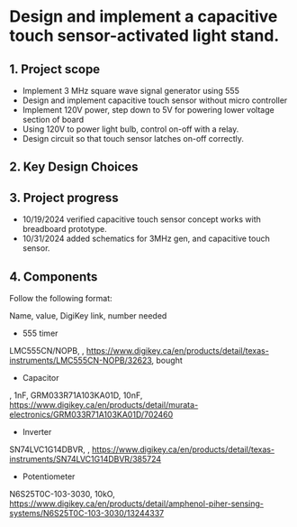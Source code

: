 # Design and implement a capacitive touch sensor-activated light stand.
## 1. Project scope
- Implement 3 MHz square wave signal generator using 555
- Design and implement capacitive touch sensor without micro controller
- Implement 120V power, step down to 5V for powering lower voltage section of board
- Using 120V to power light bulb, control on-off with a relay.
- Design circuit so that touch sensor latches on-off correctly.

## 2. Key Design Choices

## 3. Project progress
- 10/19/2024  verified capacitive touch sensor concept works with breadboard prototype.
- 10/31/2024  added schematics for 3MHz gen, and capacitive touch sensor.

## 4. Components
Follow the following format: 

Name, value, DigiKey link, number needed

- 555 timer

LMC555CN/NOPB, , https://www.digikey.ca/en/products/detail/texas-instruments/LMC555CN-NOPB/32623, bought

- Capacitor

, 1nF, 
GRM033R71A103KA01D, 10nF, https://www.digikey.ca/en/products/detail/murata-electronics/GRM033R71A103KA01D/702460

- Inverter

SN74LVC1G14DBVR, , https://www.digikey.ca/en/products/detail/texas-instruments/SN74LVC1G14DBVR/385724

- Potentiometer

N6S25T0C-103-3030, 10kO, https://www.digikey.ca/en/products/detail/amphenol-piher-sensing-systems/N6S25T0C-103-3030/13244337